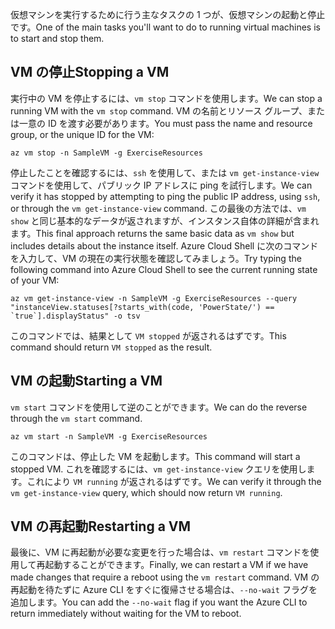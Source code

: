 <span data-ttu-id="061e1-101">仮想マシンを実行するために行う主なタスクの 1 つが、仮想マシンの起動と停止です。</span><span class="sxs-lookup"><span data-stu-id="061e1-101">One of the main tasks you'll want to do to running virtual machines is to start and stop them.</span></span>

## <a name="stopping-a-vm"></a><span data-ttu-id="061e1-102">VM の停止</span><span class="sxs-lookup"><span data-stu-id="061e1-102">Stopping a VM</span></span>

<span data-ttu-id="061e1-103">実行中の VM を停止するには、`vm stop` コマンドを使用します。</span><span class="sxs-lookup"><span data-stu-id="061e1-103">We can stop a running VM with the `vm stop` command.</span></span> <span data-ttu-id="061e1-104">VM の名前とリソース グループ、または一意の ID を渡す必要があります。</span><span class="sxs-lookup"><span data-stu-id="061e1-104">You must pass the name and resource group, or the unique ID for the VM:</span></span>

```azurecli
az vm stop -n SampleVM -g ExerciseResources
```

<span data-ttu-id="061e1-105">停止したことを確認するには、`ssh` を使用して、または `vm get-instance-view` コマンドを使用して、パブリック IP アドレスに ping を試行します。</span><span class="sxs-lookup"><span data-stu-id="061e1-105">We can verify it has stopped by attempting to ping the public IP address, using `ssh`, or through the `vm get-instance-view` command.</span></span> <span data-ttu-id="061e1-106">この最後の方法では、`vm show` と同じ基本的なデータが返されますが、インスタンス自体の詳細が含まれます。</span><span class="sxs-lookup"><span data-stu-id="061e1-106">This final approach returns the same basic data as `vm show` but includes details about the instance itself.</span></span> <span data-ttu-id="061e1-107">Azure Cloud Shell に次のコマンドを入力して、VM の現在の実行状態を確認してみましょう。</span><span class="sxs-lookup"><span data-stu-id="061e1-107">Try typing the following command into Azure Cloud Shell to see the current running state of your VM:</span></span>

```azurecli
az vm get-instance-view -n SampleVM -g ExerciseResources --query "instanceView.statuses[?starts_with(code, 'PowerState/') == `true`].displayStatus" -o tsv
```

<span data-ttu-id="061e1-108">このコマンドでは、結果として `VM stopped` が返されるはずです。</span><span class="sxs-lookup"><span data-stu-id="061e1-108">This command should return `VM stopped` as the result.</span></span>

## <a name="starting-a-vm"></a><span data-ttu-id="061e1-109">VM の起動</span><span class="sxs-lookup"><span data-stu-id="061e1-109">Starting a VM</span></span>

<span data-ttu-id="061e1-110">`vm start` コマンドを使用して逆のことができます。</span><span class="sxs-lookup"><span data-stu-id="061e1-110">We can do the reverse through the `vm start` command.</span></span>

```azurecli
az vm start -n SampleVM -g ExerciseResources
```

<span data-ttu-id="061e1-111">このコマンドは、停止した VM を起動します。</span><span class="sxs-lookup"><span data-stu-id="061e1-111">This command will start a stopped VM.</span></span> <span data-ttu-id="061e1-112">これを確認するには、`vm get-instance-view` クエリを使用します。これにより `VM running` が返されるはずです。</span><span class="sxs-lookup"><span data-stu-id="061e1-112">We can verify it through the `vm get-instance-view` query, which should now return `VM running`.</span></span>

## <a name="restarting-a-vm"></a><span data-ttu-id="061e1-113">VM の再起動</span><span class="sxs-lookup"><span data-stu-id="061e1-113">Restarting a VM</span></span>

<span data-ttu-id="061e1-114">最後に、VM に再起動が必要な変更を行った場合は、`vm restart` コマンドを使用して再起動することができます。</span><span class="sxs-lookup"><span data-stu-id="061e1-114">Finally, we can restart a VM if we have made changes that require a reboot using the `vm restart` command.</span></span> <span data-ttu-id="061e1-115">VM の再起動を待たずに Azure CLI をすぐに復帰させる場合は、`--no-wait` フラグを追加します。</span><span class="sxs-lookup"><span data-stu-id="061e1-115">You can add the `--no-wait` flag if you want the Azure CLI to return immediately without waiting for the VM to reboot.</span></span>

